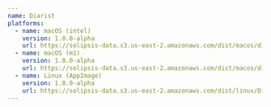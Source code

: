 ```yaml
---
name: Diarist
platforms:
  - name: macOS (intel)
    version: 1.0.0-alpha
    url: https://solipsis-data.s3.us-east-2.amazonaws.com/dist/macos/diarist.dmg
  - name: macOS (m1)
    version: 1.0.0-alpha
    url: https://solipsis-data.s3.us-east-2.amazonaws.com/dist/macos/diarist-silicon.dmg
  - name: Linux (AppImage)
    version: 1.0.0-alpha
    url: https://solipsis-data.s3.us-east-2.amazonaws.com/dist/linux/Diarist-x86_64.AppImage
---
```

